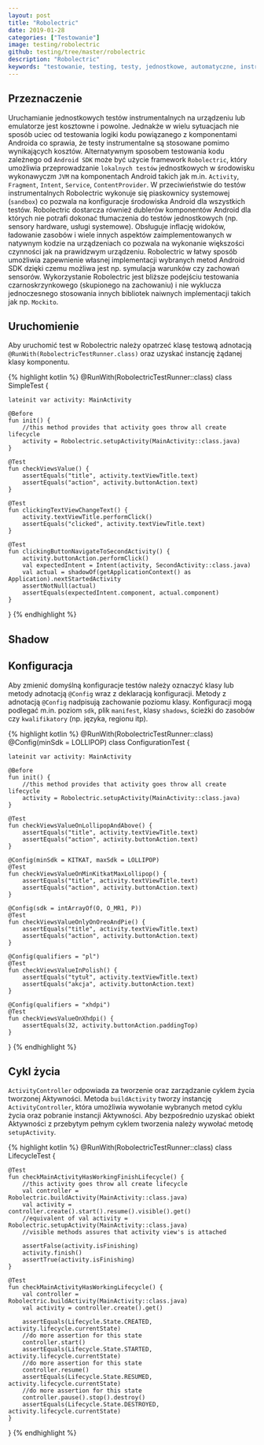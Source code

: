 ```yaml
---
layout: post
title: "Robolectric"
date: 2019-01-28
categories: ["Testowanie"]
image: testing/robolectric
github: testing/tree/master/robolectric
description: "Robolectric"
keywords: "testowanie, testing, testy, jednostkowe, automatyczne, instrumentalne, zaślepka, atrapa, unit test, mock, stub, robolectric, android, programowanie, programming"
---
```


## Przeznaczenie
Uruchamianie jednostkowych testów instrumentalnych na urządzeniu lub emulatorze jest kosztowne i powolne. Jednakże w wielu sytuacjach nie sposób uciec od testowania logiki kodu powiązanego z komponentami Androida co sprawia, że testy instrumentalne są stosowane pomimo wynikających kosztów. Alternatywnym sposobem testowania kodu zależnego od `Android SDK` może być użycie framework `Robolectric`, który umożliwia przeprowadzanie `lokalnych testów` jednostkowych w środowisku wykonawyczm `JVM` na komponentach Android takich jak m.in. `Activity`, `Fragment`, `Intent`, `Service`, `ContentProvider`. W przeciwieństwie do testów instrumentalnych Robolectric wykonuje się piaskownicy systemowej (`sandbox`) co pozwala na konfiguracje środowiska Android dla wszystkich testów. Robolectric dostarcza również dublerów komponentów Android dla których nie potrafi dokonać tłumaczenia do testów jednostkowych (np. sensory hardware, usługi systemowe). Obsługuje inflację widoków, ładowanie zasobów i wiele innych aspektów zaimplementowanych w natywnym kodzie na urządzeniach co pozwala na wykonanie większości czynności jak na prawidzwym urządzeniu. Robolectric w łatwy sposób umożliwia zapewnienie własnej implementacji wybranych metod Android SDK dzięki czemu możliwa jest np. symulacja warunków czy zachowań sensorów. Wykorzystanie Robolectric jest bliższe podejściu testowania czarnoskrzynkowego (skupionego na zachowaniu) i nie wyklucza jednoczesnego stosowania innych bibliotek naiwnych implementacji takich jak np. `Mockito`.

## Uruchomienie
Aby uruchomić test w Robolectric należy opatrzeć klasę testową adnotacją `@RunWith(RobolectricTestRunner.class)` oraz uzyskać instancję żądanej klasy komponentu.

{% highlight kotlin %}
@RunWith(RobolectricTestRunner::class)
class SimpleTest {

    lateinit var activity: MainActivity

    @Before
    fun init() {
    	//this method provides that activity goes throw all create lifecycle
        activity = Robolectric.setupActivity(MainActivity::class.java)
    }

    @Test
    fun checkViewsValue() {
        assertEquals("title", activity.textViewTitle.text)
        assertEquals("action", activity.buttonAction.text)
    }

    @Test
    fun clickingTextViewChangeText() {
        activity.textViewTitle.performClick()
        assertEquals("clicked", activity.textViewTitle.text)
    }

    @Test
    fun clickingButtonNavigateToSecondActivity() {
        activity.buttonAction.performClick()
        val expectedIntent = Intent(activity, SecondActivity::class.java)
        val actual = shadowOf(getApplicationContext() as Application).nextStartedActivity
        assertNotNull(actual)
        assertEquals(expectedIntent.component, actual.component)
    }
}
{% endhighlight %}


## Shadow


## Konfiguracja
Aby zmienić domyślną konfiguracje testów należy oznaczyć klasy lub metody adnotacją `@Config` wraz z deklaracją konfiguracji. Metody z adnotacją `@Config` nadpisują zachowanie poziomu klasy. Konfiguracji mogą podlegać m.in. poziom `sdk`, plik `manifest`, klasy `shadows`, ścieżki do zasobów czy `kwalifikatory` (np. języka, regionu itp).

{% highlight kotlin %}
@RunWith(RobolectricTestRunner::class)
@Config(minSdk = LOLLIPOP)
class ConfigurationTest {

    lateinit var activity: MainActivity

    @Before
    fun init() {
    	//this method provides that activity goes throw all create lifecycle
        activity = Robolectric.setupActivity(MainActivity::class.java)
    }

    @Test
    fun checkViewsValueOnLollipopAndAbove() {
        assertEquals("title", activity.textViewTitle.text)
        assertEquals("action", activity.buttonAction.text)
    }

    @Config(minSdk = KITKAT, maxSdk = LOLLIPOP)
    @Test
    fun checkViewsValueOnMinKitkatMaxLollipop() {
        assertEquals("title", activity.textViewTitle.text)
        assertEquals("action", activity.buttonAction.text)
    }

    @Config(sdk = intArrayOf(O, O_MR1, P))
    @Test
    fun checkViewsValueOnlyOnOreoAndPie() {
        assertEquals("title", activity.textViewTitle.text)
        assertEquals("action", activity.buttonAction.text)
    }

    @Config(qualifiers = "pl")
    @Test
    fun checkViewsValueInPolish() {
        assertEquals("tytuł", activity.textViewTitle.text)
        assertEquals("akcja", activity.buttonAction.text)
    }

    @Config(qualifiers = "xhdpi")
    @Test
    fun checkViewsValueOnXhdpi() {
        assertEquals(32, activity.buttonAction.paddingTop)
    }
}
{% endhighlight %}

## Cykl życia
`ActivityController` odpowiada za tworzenie oraz zarządzanie cyklem życia tworzonej Aktywności. Metoda `buildActivity` tworzy instancję `ActivityController`, która umożliwia wywołanie wybranych metod cyklu życia oraz pobranie instancji Aktywności. Aby bezpośrednio uzyskać obiekt Aktywności z przebytym pełnym cyklem tworzenia należy wywołać metodę `setupActivity`.

{% highlight kotlin %}
@RunWith(RobolectricTestRunner::class)
class LifecycleTest {
    
    @Test
    fun checkMainActivityHasWorkingFinishLifecycle() {
        //this activity goes throw all create lifecycle
        val controller = Robolectric.buildActivity(MainActivity::class.java)
        val activity = controller.create().start().resume().visible().get()
        //equivalent of val activity = Robolectric.setupActivity(MainActivity::class.java)
        //visible methods assures that activity view's is attached

        assertFalse(activity.isFinishing)
        activity.finish()
        assertTrue(activity.isFinishing)
    }

    @Test
    fun checkMainActivityHasWorkingLifecycle() {
        val controller = Robolectric.buildActivity(MainActivity::class.java)
        val activity = controller.create().get()

        assertEquals(Lifecycle.State.CREATED, activity.lifecycle.currentState)
        //do more assertion for this state
        controller.start()
        assertEquals(Lifecycle.State.STARTED, activity.lifecycle.currentState)
        //do more assertion for this state
        controller.resume()
        assertEquals(Lifecycle.State.RESUMED, activity.lifecycle.currentState)
        //do more assertion for this state
        controller.pause().stop().destroy()
        assertEquals(Lifecycle.State.DESTROYED, activity.lifecycle.currentState)
    }
}
{% endhighlight %}